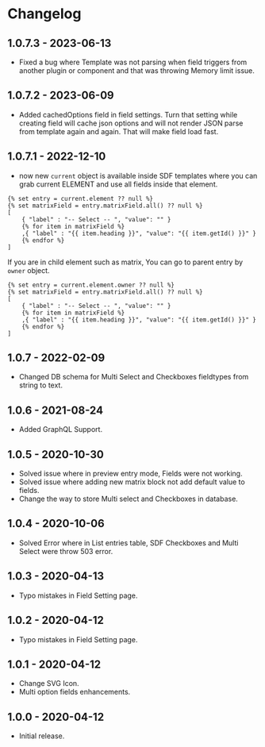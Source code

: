 # Changelog

## 1.0.7.3 - 2023-06-13
- Fixed a bug where Template was not parsing when field triggers from another plugin or component and that was throwing Memory limit issue.

## 1.0.7.2 - 2023-06-09
- Added cachedOptions field in field settings. Turn that setting while creating field will cache json options and will not render JSON parse from template again and again. That will make field load fast.

## 1.0.7.1 - 2022-12-10
- now new `current` object is available inside SDF templates where you can grab current ELEMENT and use all fields inside that element.
```
{% set entry = current.element ?? null %}
{% set matrixField = entry.matrixField.all() ?? null %}
[
    { "label" : "-- Select -- ", "value": "" }
    {% for item in matrixField %}
    ,{ "label" : "{{ item.heading }}", "value": "{{ item.getId() }}" }
    {% endfor %}
]
```

If you are in child element such as matrix, You can go to parent entry by `owner` object.
```
{% set entry = current.element.owner ?? null %}
{% set matrixField = entry.matrixField.all() ?? null %}
[
    { "label" : "-- Select -- ", "value": "" }
    {% for item in matrixField %}
    ,{ "label" : "{{ item.heading }}", "value": "{{ item.getId() }}" }
    {% endfor %}
]
```

## 1.0.7 - 2022-02-09
- Changed DB schema for Multi Select and Checkboxes fieldtypes from string to text.

## 1.0.6 - 2021-08-24
- Added GraphQL Support.

## 1.0.5 - 2020-10-30
- Solved issue where in preview entry mode, Fields were not working.
- Solved issue where adding new matrix block not add default value to fields.
- Change the way to store Multi select and Checkboxes in database.

## 1.0.4 - 2020-10-06
- Solved Error where in List entries table, SDF Checkboxes and Multi Select were throw 503 error.

## 1.0.3 - 2020-04-13
- Typo mistakes in Field Setting page.

## 1.0.2 - 2020-04-12
- Typo mistakes in Field Setting page.

## 1.0.1 - 2020-04-12
- Change SVG Icon.
- Multi option fields enhancements.

## 1.0.0 - 2020-04-12
- Initial release.
